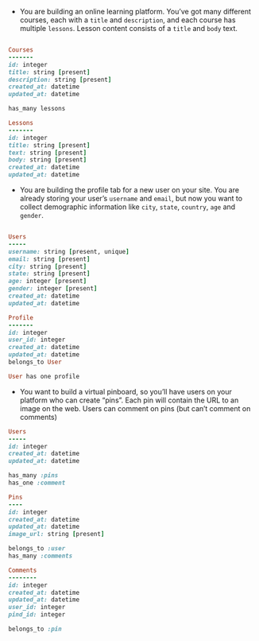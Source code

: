 - You are building an online learning platform. You’ve got many different courses, each with a `title` and `description`, and each course has multiple `lessons`. Lesson content consists of a `title` and `body` text.

```ruby

Courses
-------
id: integer
title: string [present]
description: string [present]
created_at: datetime
updated_at: datetime

has_many lessons

Lessons
-------
id: integer
title: string [present]
text: string [present]
body: string [present]
created_at: datetime
updated_at: datetime
```


- You are building the profile tab for a new user on your site. You are already storing your user’s `username` and `email`, but now you want to collect demographic information like `city`, `state`, `country`, `age` and `gender`.

```ruby

Users
-----
username: string [present, unique]
email: string [present]
city: string [present]
state: string [present]
age: integer [present]
gender: integer [present]
created_at: datetime
updated_at: datetime

Profile
-------
id: integer
user_id: integer
created_at: datetime
updated_at: datetime
belongs_to User

User has one profile
```

- You want to build a virtual pinboard, so you’ll have users on your platform who can create “pins”. Each pin will contain the URL to an image on the web. Users can comment on pins (but can’t comment on comments)

```ruby
Users
-----
id: integer
created_at: datetime
updated_at: datetime

has_many :pins
has_one :comment

Pins
----
id: integer
created_at: datetime
updated_at: datetime
image_url: string [present]

belongs_to :user
has_many :comments 

Comments
--------
id: integer
created_at: datetime
updated_at: datetime
user_id: integer
pind_id: integer

belongs_to :pin

```

